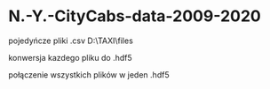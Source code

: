 # N.-Y.-CityCabs-data-2009-2020

pojedyńcze pliki .csv
D:\TAXI\files

konwersja kazdego pliku do .hdf5

połączenie wszystkich plików w jeden .hdf5
